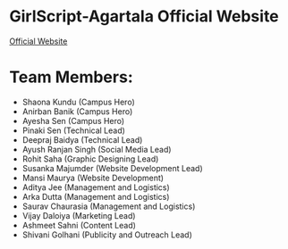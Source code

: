 # GirlScript-Agartala Official Website

[Official Website](https://girlscript-agartala.netlify.app/)

# Team Members:
- Shaona Kundu        (Campus Hero)
- Anirban Banik       (Campus Hero)
- Ayesha Sen          (Campus Hero)
- Pinaki Sen          (Technical Lead)
- Deepraj Baidya      (Technical Lead)
- Ayush Ranjan Singh  (Social Media Lead)
- Rohit Saha          (Graphic Designing Lead)
- Susanka Majumder    (Website Development Lead)
- Mansi Maurya        (Website Development)
- Aditya Jee          (Management and Logistics)
- Arka Dutta          (Management and Logistics)
- Saurav Chaurasia    (Management and Logistics)
- Vijay Daloiya       (Marketing Lead)
- Ashmeet Sahni       (Content Lead)
- Shivani Golhani     (Publicity and Outreach Lead)
